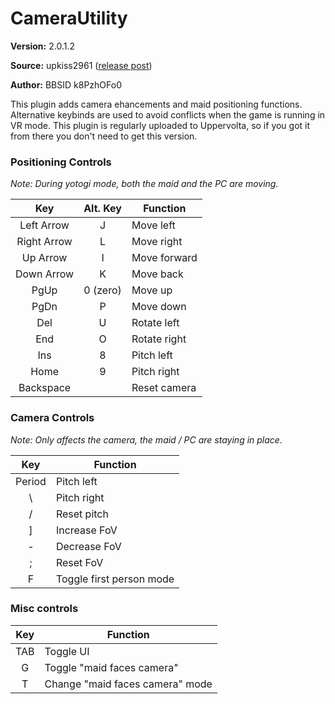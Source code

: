 CameraUtility
======================

**Version:** 2.0.1.2

**Source:** upkiss2961 ([release post](http://jbbs.shitaraba.net/bbs/read.cgi/game/55179/1439701267/212))

**Author:** BBSID k8PzhOFo0

This plugin adds camera ehancements and maid positioning functions. Alternative keybinds are used to avoid conflicts when the game is running in VR mode. This plugin is regularly uploaded to Uppervolta, so if you got it from there you don't need to get this version.

### Positioning Controls

*Note: During yotogi mode, both the maid and the PC are moving.*

| Key | Alt. Key | Function |
|:---:|:--------:|----------|
| Left Arrow | J | Move left
| Right Arrow | L | Move right
| Up Arrow | I | Move forward
| Down Arrow | K | Move back
| PgUp | 0 (zero) | Move up
| PgDn | P | Move down
| Del | U | Rotate left
| End | O | Rotate right
| Ins | 8 | Pitch left
| Home | 9 | Pitch right
| Backspace |  | Reset camera

### Camera Controls

*Note: Only affects the camera, the maid / PC are staying in place.*

| Key | Function |
|:---:|----------|
| Period | Pitch left
| \ | Pitch right
| / | Reset pitch
| ] | Increase FoV
| - | Decrease FoV
| ; | Reset FoV
| F | Toggle first person mode

### Misc controls

| Key | Function |
|:---:|----------|
| TAB | Toggle UI
| G | Toggle "maid faces camera"
| T | Change "maid faces camera" mode
